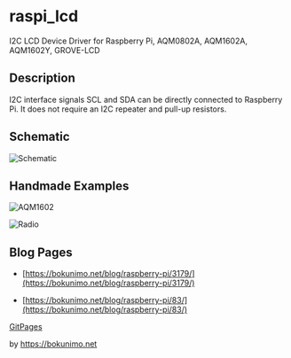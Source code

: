 # raspi_lcd
I2C LCD Device  Driver for Raspberry Pi, AQM0802A, AQM1602A, AQM1602Y, GROVE-LCD

## Description

I2C interface signals SCL and SDA can be directly connected to Raspberry Pi.
It does not require an I2C repeater and pull-up resistors.

## Schematic

![Schematic](https://github.com/bokunimowakaru/raspi_lcd/blob/images/schematic.png)

## Handmade Examples

![AQM1602](https://github.com/bokunimowakaru/raspi_lcd/blob/images/aqm1602.jpg)

![Radio](https://github.com/bokunimowakaru/raspi_lcd/blob/images/radio.jpg)


## Blog Pages

* [https://bokunimo.net/blog/raspberry-pi/3179/](https://bokunimo.net/blog/raspberry-pi/3179/)

* [https://bokunimo.net/blog/raspberry-pi/83/](https://bokunimo.net/blog/raspberry-pi/83/)

[GitPages](https://git.bokunimo.com/raspi_lcd/)

by <https://bokunimo.net>